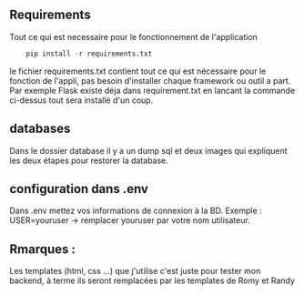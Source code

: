 ## Requirements 
Tout ce qui est necessaire pour le fonctionnement de l'application

```Python
    pip install -r requirements.txt 
```

le fichier requirements.txt contient tout ce qui est nécessaire pour le fonction de l'appli, pas besoin d'installer chaque framework ou outil a part. Par exemple Flask existe déja dans requirement.txt en lancant la commande ci-dessus tout sera installé d'un coup. 
## databases
 Dans le dossier database il y a un dump sql et deux images qui expliquent les deux étapes pour restorer la database.


 ## configuration dans .env  
 Dans .env mettez vos informations de connexion à la BD. Exemple : USER=youruser -> remplacer youruser par votre nom utilisateur.


 ## Rmarques :
 Les templates (html, css ...) que j'utilise c'est juste pour tester mon backend, à terme ils seront remplacées par les templates de Romy et Randy 